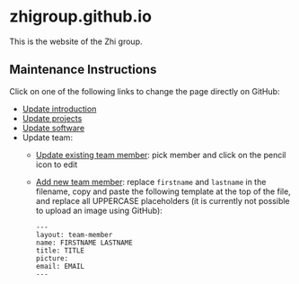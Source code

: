 zhigroup.github.io
==================

This is the website of the Zhi group.

Maintenance Instructions
------------------------

Click on one of the following links to change the page directly on GitHub:

- [Update introduction](https://github.com/ZhiGroup/zhigroup.github.io/edit/master/_includes/introduction.md)
- [Update projects](https://github.com/ZhiGroup/zhigroup.github.io/edit/master/_includes/projects.md)
- [Update software](https://github.com/ZhiGroup/zhigroup.github.io/edit/master/_includes/software.md)
- Update team:
    - [Update existing team member](https://github.com/ZhiGroup/zhigroup.github.io/tree/master/_team): pick member and click on the pencil icon to edit
    - [Add new team member](https://github.com/ZhiGroup/zhigroup.github.io/new/master/_team/filename=firstname-lastname.md): replace `firstname` and `lastname` in the filename, copy and paste the following template at the top of the file, and replace all UPPERCASE placeholders (it is currently not possible to upload an image using GitHub):

        ```
        ---
        layout: team-member
        name: FIRSTNAME LASTNAME
        title: TITLE
        picture: 
        email: EMAIL
        ---
        ```
